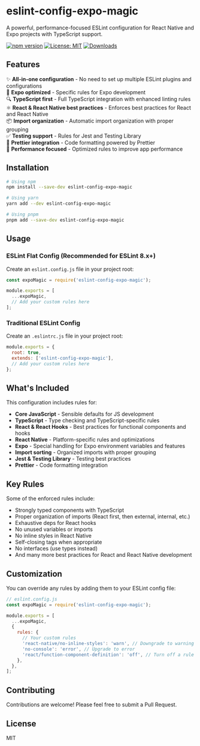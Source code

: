 # eslint-config-expo-magic

A powerful, performance-focused ESLint configuration for React Native and Expo projects with TypeScript support.

[![npm version](https://img.shields.io/npm/v/eslint-config-expo-magic.svg)](https://www.npmjs.com/package/eslint-config-expo-magic)
[![License: MIT](https://img.shields.io/badge/License-MIT-blue.svg)](https://opensource.org/licenses/MIT)
[![Downloads](https://img.shields.io/npm/dm/eslint-config-expo-magic.svg)](https://www.npmjs.com/package/eslint-config-expo-magic)

## Features

✨ **All-in-one configuration** - No need to set up multiple ESLint plugins and configurations  
🚀 **Expo optimized** - Specific rules for Expo development  
🔍 **TypeScript first** - Full TypeScript integration with enhanced linting rules  
⚛️ **React & React Native best practices** - Enforces best practices for React and React Native  
📦 **Import organization** - Automatic import organization with proper grouping  
✅ **Testing support** - Rules for Jest and Testing Library  
💅 **Prettier integration** - Code formatting powered by Prettier  
🔧 **Performance focused** - Optimized rules to improve app performance

## Installation

```bash
# Using npm
npm install --save-dev eslint-config-expo-magic

# Using yarn
yarn add --dev eslint-config-expo-magic

# Using pnpm
pnpm add --save-dev eslint-config-expo-magic
```

## Usage

### ESLint Flat Config (Recommended for ESLint 8.x+)

Create an `eslint.config.js` file in your project root:

```js
const expoMagic = require('eslint-config-expo-magic');

module.exports = [
  ...expoMagic,
  // Add your custom rules here
];
```

### Traditional ESLint Config

Create an `.eslintrc.js` file in your project root:

```js
module.exports = {
  root: true,
  extends: ['eslint-config-expo-magic'],
  // Add your custom rules here
};
```

## What's Included

This configuration includes rules for:

- **Core JavaScript** - Sensible defaults for JS development
- **TypeScript** - Type checking and TypeScript-specific rules
- **React & React Hooks** - Best practices for functional components and hooks
- **React Native** - Platform-specific rules and optimizations
- **Expo** - Special handling for Expo environment variables and features
- **Import sorting** - Organized imports with proper grouping
- **Jest & Testing Library** - Testing best practices
- **Prettier** - Code formatting integration

## Key Rules

Some of the enforced rules include:

- Strongly typed components with TypeScript
- Proper organization of imports (React first, then external, internal, etc.)
- Exhaustive deps for React hooks
- No unused variables or imports
- No inline styles in React Native
- Self-closing tags when appropriate
- No interfaces (use types instead)
- And many more best practices for React and React Native development

## Customization

You can override any rules by adding them to your ESLint config file:

```js
// eslint.config.js
const expoMagic = require('eslint-config-expo-magic');

module.exports = [
  ...expoMagic,
  {
    rules: {
      // Your custom rules
      'react-native/no-inline-styles': 'warn', // Downgrade to warning
      'no-console': 'error', // Upgrade to error
      'react/function-component-definition': 'off', // Turn off a rule
    },
  },
];
```

## Contributing

Contributions are welcome! Please feel free to submit a Pull Request.

## License

MIT
